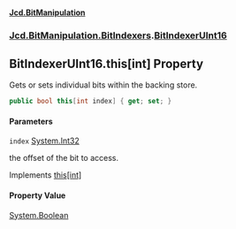 #### [Jcd.BitManipulation](index.md 'index')
### [Jcd.BitManipulation.BitIndexers](Jcd.BitManipulation.BitIndexers.md 'Jcd.BitManipulation.BitIndexers').[BitIndexerUInt16](Jcd.BitManipulation.BitIndexers.BitIndexerUInt16.md 'Jcd.BitManipulation.BitIndexers.BitIndexerUInt16')

## BitIndexerUInt16.this[int] Property

Gets or sets individual bits within the backing store.

```csharp
public bool this[int index] { get; set; }
```
#### Parameters

<a name='Jcd.BitManipulation.BitIndexers.BitIndexerUInt16.this[int].index'></a>

`index` [System.Int32](https://docs.microsoft.com/en-us/dotnet/api/System.Int32 'System.Int32')

the offset of the bit to access.

Implements [this[int]](Jcd.BitManipulation.BitIndexers.IBitIndexer.this[int].md 'Jcd.BitManipulation.BitIndexers.IBitIndexer.this[int]')

#### Property Value
[System.Boolean](https://docs.microsoft.com/en-us/dotnet/api/System.Boolean 'System.Boolean')